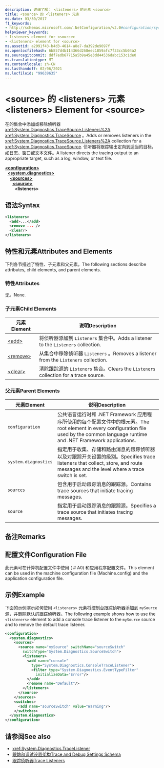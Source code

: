 ```yaml
---
description: 详细了解： <listeners> 的元素 <source>
title: <source> 的 <listeners> 元素
ms.date: 03/30/2017
f1_keywords:
- http://schemas.microsoft.com/.NetConfiguration/v2.0#configuration/system.diagnostics/sources/source/listeners
helpviewer_keywords:
- listeners element for <source>
- <listeners> element for <source>
ms.assetid: a2991f43-b4d3-4614-a8e7-da392de9697f
ms.openlocfilehash: 6b857d4b114366d268eec1859afc7f33cc5b04a2
ms.sourcegitcommit: ddf7edb67715a5b9a45e3dd44536dabc153c1de0
ms.translationtype: MT
ms.contentlocale: zh-CN
ms.lasthandoff: 02/06/2021
ms.locfileid: "99639635"
---
```

# <a name="listeners-element-for-source"></a><span data-ttu-id="b095e-103">\<source> 的 \<listeners> 元素</span><span class="sxs-lookup"><span data-stu-id="b095e-103">\<listeners> Element for \<source></span></span>

<span data-ttu-id="b095e-104">在的集合中添加或移除侦听器 <xref:System.Diagnostics.TraceSource.Listeners%2A> <xref:System.Diagnostics.TraceSource> 。</span><span class="sxs-lookup"><span data-stu-id="b095e-104">Adds or removes listeners in the <xref:System.Diagnostics.TraceSource.Listeners%2A> collection for a <xref:System.Diagnostics.TraceSource>.</span></span> <span data-ttu-id="b095e-105">侦听器将跟踪输出定向到适当的目标，如日志、窗口或文本文件。</span><span class="sxs-lookup"><span data-stu-id="b095e-105">A listener directs the tracing output to an appropriate target, such as a log, window, or text file.</span></span>  
  
[**\<configuration>**](../configuration-element.md)  
&nbsp;&nbsp;[**\<system.diagnostics>**](system-diagnostics-element.md)  
&nbsp;&nbsp;&nbsp;&nbsp;[**\<sources>**](sources-element.md)  
&nbsp;&nbsp;&nbsp;&nbsp;&nbsp;&nbsp;[**\<source>**](source-element.md)  
&nbsp;&nbsp;&nbsp;&nbsp;&nbsp;&nbsp;&nbsp;&nbsp;**\<listeners>**  
  
## <a name="syntax"></a><span data-ttu-id="b095e-106">语法</span><span class="sxs-lookup"><span data-stu-id="b095e-106">Syntax</span></span>  
  
```xml  
<listeners>
  <add>...</add>  
  <remove ... />  
  <clear/>  
</listeners>  
```  
  
## <a name="attributes-and-elements"></a><span data-ttu-id="b095e-107">特性和元素</span><span class="sxs-lookup"><span data-stu-id="b095e-107">Attributes and Elements</span></span>  

 <span data-ttu-id="b095e-108">下列各节描述了特性、子元素和父元素。</span><span class="sxs-lookup"><span data-stu-id="b095e-108">The following sections describe attributes, child elements, and parent elements.</span></span>  
  
### <a name="attributes"></a><span data-ttu-id="b095e-109">特性</span><span class="sxs-lookup"><span data-stu-id="b095e-109">Attributes</span></span>  

 <span data-ttu-id="b095e-110">无。</span><span class="sxs-lookup"><span data-stu-id="b095e-110">None.</span></span>  
  
### <a name="child-elements"></a><span data-ttu-id="b095e-111">子元素</span><span class="sxs-lookup"><span data-stu-id="b095e-111">Child Elements</span></span>  
  
|<span data-ttu-id="b095e-112">元素</span><span class="sxs-lookup"><span data-stu-id="b095e-112">Element</span></span>|<span data-ttu-id="b095e-113">说明</span><span class="sxs-lookup"><span data-stu-id="b095e-113">Description</span></span>|  
|-------------|-----------------|  
|[\<add>](add-element-for-listeners-for-source.md)|<span data-ttu-id="b095e-114">将侦听器添加到 `Listeners` 集合中。</span><span class="sxs-lookup"><span data-stu-id="b095e-114">Adds a listener to the `Listeners` collection.</span></span>|  
|[\<remove>](remove-element-for-listeners-for-source.md)|<span data-ttu-id="b095e-115">从集合中移除侦听器 `Listeners` 。</span><span class="sxs-lookup"><span data-stu-id="b095e-115">Removes a listener from the `Listeners` collection.</span></span>|  
|[\<clear>](clear-element-for-listeners-for-source.md)|<span data-ttu-id="b095e-116">清除跟踪源的 `Listeners` 集合。</span><span class="sxs-lookup"><span data-stu-id="b095e-116">Clears the `Listeners` collection for a trace source.</span></span>|  
  
### <a name="parent-elements"></a><span data-ttu-id="b095e-117">父元素</span><span class="sxs-lookup"><span data-stu-id="b095e-117">Parent Elements</span></span>  
  
|<span data-ttu-id="b095e-118">元素</span><span class="sxs-lookup"><span data-stu-id="b095e-118">Element</span></span>|<span data-ttu-id="b095e-119">说明</span><span class="sxs-lookup"><span data-stu-id="b095e-119">Description</span></span>|  
|-------------|-----------------|  
|`configuration`|<span data-ttu-id="b095e-120">公共语言运行时和 .NET Framework 应用程序所使用的每个配置文件中的根元素。</span><span class="sxs-lookup"><span data-stu-id="b095e-120">The root element in every configuration file used by the common language runtime and .NET Framework applications.</span></span>|  
|`system.diagnostics`|<span data-ttu-id="b095e-121">指定用于收集、存储和路由消息的跟踪侦听器以及对跟踪开关设置的级别。</span><span class="sxs-lookup"><span data-stu-id="b095e-121">Specifies trace listeners that collect, store, and route messages and the level where a trace switch is set.</span></span>|  
|`sources`|<span data-ttu-id="b095e-122">包含用于启动跟踪消息的跟踪源。</span><span class="sxs-lookup"><span data-stu-id="b095e-122">Contains trace sources that initiate tracing messages.</span></span>|  
|`source`|<span data-ttu-id="b095e-123">指定用于启动跟踪消息的跟踪源。</span><span class="sxs-lookup"><span data-stu-id="b095e-123">Specifies a trace source that initiates tracing messages.</span></span>|  
  
## <a name="remarks"></a><span data-ttu-id="b095e-124">备注</span><span class="sxs-lookup"><span data-stu-id="b095e-124">Remarks</span></span>  
  
## <a name="configuration-file"></a><span data-ttu-id="b095e-125">配置文件</span><span class="sxs-lookup"><span data-stu-id="b095e-125">Configuration File</span></span>  

 <span data-ttu-id="b095e-126">此元素可在计算机配置文件中使用 ( # A0) 和应用程序配置文件。</span><span class="sxs-lookup"><span data-stu-id="b095e-126">This element can be used in the machine configuration file (Machine.config) and the application configuration file.</span></span>  
  
## <a name="example"></a><span data-ttu-id="b095e-127">示例</span><span class="sxs-lookup"><span data-stu-id="b095e-127">Example</span></span>  

 <span data-ttu-id="b095e-128">下面的示例演示如何使用 `<listeners>` 元素将控制台跟踪侦听器添加到 `mySource` 源，并删除默认的跟踪侦听器。</span><span class="sxs-lookup"><span data-stu-id="b095e-128">The following example shows how to use the `<listeners>` element to add a console trace listener to the `mySource` source and to remove the default trace listener.</span></span>  
  
```xml  
<configuration>  
  <system.diagnostics>  
    <sources>  
      <source name="mySource" switchName="sourceSwitch"
        switchType="System.Diagnostics.SourceSwitch">  
        <listeners>  
          <add name="console"
            type="System.Diagnostics.ConsoleTraceListener">  
            <filter type="System.Diagnostics.EventTypeFilter"
              initializeData="Error"/>  
          </add>  
          <remove name="Default"/>  
        </listeners>  
      </source>  
    </sources>  
    <switches>  
      <add name="sourceSwitch" value="Warning"/>  
    </switches>  
  </system.diagnostics>  
</configuration>  
```  
  
## <a name="see-also"></a><span data-ttu-id="b095e-129">请参阅</span><span class="sxs-lookup"><span data-stu-id="b095e-129">See also</span></span>

- <xref:System.Diagnostics.TraceListener>
- [<span data-ttu-id="b095e-130">跟踪和调试设置架构</span><span class="sxs-lookup"><span data-stu-id="b095e-130">Trace and Debug Settings Schema</span></span>](index.md)
- [<span data-ttu-id="b095e-131">跟踪侦听器</span><span class="sxs-lookup"><span data-stu-id="b095e-131">Trace Listeners</span></span>](../../../debug-trace-profile/trace-listeners.md)
